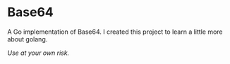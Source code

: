 # Base64

A Go implementation of Base64. I created this project to learn a little more about golang.

_Use at your own risk._